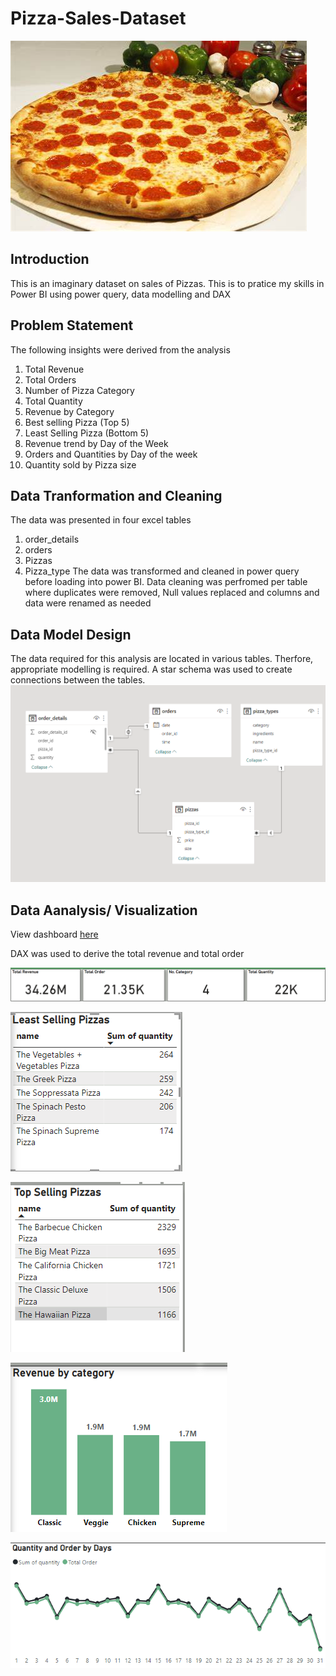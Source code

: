 # Pizza-Sales-Dataset

![](Introduction_image.jpg)

## Introduction

This is an imaginary dataset on sales of Pizzas. This is to pratice my skills in Power BI using power query, data modelling and DAX

## Problem Statement
The following insights were derived from the analysis
1. Total Revenue
2. Total Orders
3. Number of Pizza Category
4. Total Quantity
5. Revenue by Category
6. Best selling Pizza (Top 5) 
7. Least Selling Pizza (Bottom 5)
8. Revenue trend by Day of the Week
9. Orders and Quantities by Day of the week
10. Quantity sold by Pizza size

## Data Tranformation and Cleaning
The data was presented in four excel tables
1. order_details
2. orders
3. Pizzas
4. Pizza_type
The data was transformed and cleaned in power query before loading into power BI. Data cleaning was perfromed per table where duplicates were removed, Null values replaced and columns and data were renamed as needed

## Data Model Design
The data required for this analysis are located in various tables. Therfore, appropriate modelling is required. A star schema was used to create connections between the tables.
![](Data_Modelling.png)

## Data Aanalysis/ Visualization
View dashboard [here](https://app.powerbi.com/groups/me/reports/c17c5e66-377b-4055-b88b-fcde1dd6a10b/ReportSection?experience=power-bi)

DAX was used to derive the total revenue and total order

![](KPIs.png)

![](Least_selling.png)

![](Top_selling.png)

![](Revenue_by_category.png)

![](Daily_qtyandorder.png)

